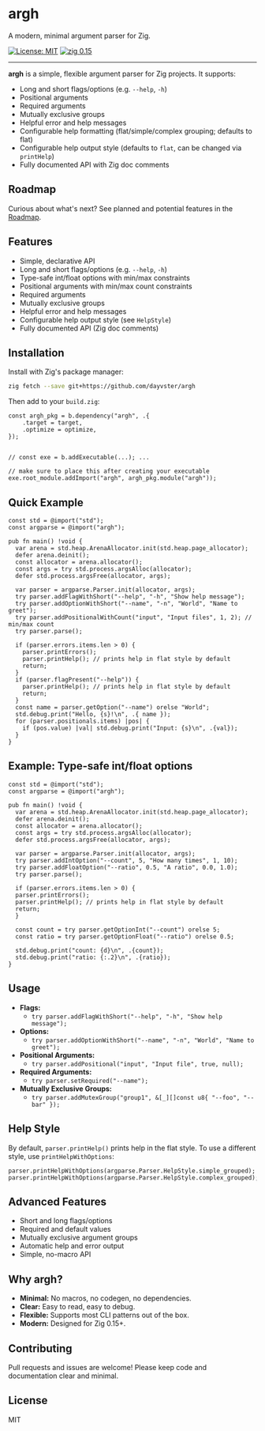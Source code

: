 # argh

A modern, minimal argument parser for Zig.

[![License: MIT](https://img.shields.io/badge/license-MIT-blue.svg)](./LICENSE)
[![zig 0.15](https://img.shields.io/badge/zig-0.15-f7a41d?logo=zig)](https://ziglang.org/)

---


**argh** is a simple, flexible argument parser for Zig projects. It supports:
- Long and short flags/options (e.g. `--help`, `-h`)
- Positional arguments
- Required arguments
- Mutually exclusive groups
- Helpful error and help messages
- Configurable help formatting (flat/simple/complex grouping; defaults to flat)
- Configurable help output style (defaults to `flat`, can be changed via `printHelp`)
- Fully documented API with Zig doc comments

## Roadmap

Curious about what's next? See planned and potential features in the [Roadmap](./ROADMAP.md).


## Features

- Simple, declarative API
- Long and short flags/options (e.g. `--help`, `-h`)
- Type-safe int/float options with min/max constraints
- Positional arguments with min/max count constraints
- Required arguments
- Mutually exclusive groups
- Helpful error and help messages
- Configurable help output style (see `HelpStyle`)
- Fully documented API (Zig doc comments)

## Installation

Install with Zig's package manager:

```sh
zig fetch --save git+https://github.com/dayvster/argh
```

Then add to your `build.zig`:

```zig
const argh_pkg = b.dependency("argh", .{
    .target = target,
    .optimize = optimize,
});


// const exe = b.addExecutable(...); ...

// make sure to place this after creating your executable
exe.root_module.addImport("argh", argh_pkg.module("argh"));
```

## Quick Example

```zig
const std = @import("std");
const argparse = @import("argh");

pub fn main() !void {
  var arena = std.heap.ArenaAllocator.init(std.heap.page_allocator);
  defer arena.deinit();
  const allocator = arena.allocator();
  const args = try std.process.argsAlloc(allocator);
  defer std.process.argsFree(allocator, args);

  var parser = argparse.Parser.init(allocator, args);
  try parser.addFlagWithShort("--help", "-h", "Show help message");
  try parser.addOptionWithShort("--name", "-n", "World", "Name to greet");
  try parser.addPositionalWithCount("input", "Input files", 1, 2); // min/max count
  try parser.parse();

  if (parser.errors.items.len > 0) {
    parser.printErrors();
    parser.printHelp(); // prints help in flat style by default
    return;
  }
  if (parser.flagPresent("--help")) {
    parser.printHelp(); // prints help in flat style by default
    return;
  }
  const name = parser.getOption("--name") orelse "World";
  std.debug.print("Hello, {s}!\n", .{ name });
  for (parser.positionals.items) |pos| {
    if (pos.value) |val| std.debug.print("Input: {s}\n", .{val});
  }
}
```

## Example: Type-safe int/float options

```zig
const std = @import("std");
const argparse = @import("argh");

pub fn main() !void {
  var arena = std.heap.ArenaAllocator.init(std.heap.page_allocator);
  defer arena.deinit();
  const allocator = arena.allocator();
  const args = try std.process.argsAlloc(allocator);
  defer std.process.argsFree(allocator, args);

  var parser = argparse.Parser.init(allocator, args);
  try parser.addIntOption("--count", 5, "How many times", 1, 10);
  try parser.addFloatOption("--ratio", 0.5, "A ratio", 0.0, 1.0);
  try parser.parse();

  if (parser.errors.items.len > 0) {
  parser.printErrors();
  parser.printHelp(); // prints help in flat style by default
  return;
  }

  const count = try parser.getOptionInt("--count") orelse 5;
  const ratio = try parser.getOptionFloat("--ratio") orelse 0.5;

  std.debug.print("count: {d}\n", .{count});
  std.debug.print("ratio: {:.2}\n", .{ratio});
}
```

## Usage

- **Flags:**
  - `try parser.addFlagWithShort("--help", "-h", "Show help message");`
- **Options:**
  - `try parser.addOptionWithShort("--name", "-n", "World", "Name to greet");`
- **Positional Arguments:**
  - `try parser.addPositional("input", "Input file", true, null);`
- **Required Arguments:**
  - `try parser.setRequired("--name");`
- **Mutually Exclusive Groups:**
  - `try parser.addMutexGroup("group1", &[_][]const u8{ "--foo", "--bar" });`

## Help Style

By default, `parser.printHelp()` prints help in the flat style.
To use a different style, use `printHelpWithOptions`:

```zig
parser.printHelpWithOptions(argparse.Parser.HelpStyle.simple_grouped);
parser.printHelpWithOptions(argparse.Parser.HelpStyle.complex_grouped);
```

## Advanced Features

- Short and long flags/options
- Required and default values
- Mutually exclusive argument groups
- Automatic help and error output
- Simple, no-macro API

## Why argh?

- **Minimal:** No macros, no codegen, no dependencies.
- **Clear:** Easy to read, easy to debug.
- **Flexible:** Supports most CLI patterns out of the box.
- **Modern:** Designed for Zig 0.15+.

## Contributing

Pull requests and issues are welcome! Please keep code and documentation clear and minimal.

## License

MIT

